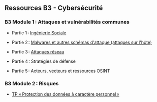 ## Ressources B3 - Cybersécurité

### B3 Module 1 : Attaques et vulnérabilités communes

- Partie 1 : [Ingénierie Sociale](bloc3/M1.1_ingenierie_sociale.pdf)

- Partie 2 : [Malwares et autres schémas d'attaque (attaques sur l'hôte)](bloc3/M1.2_malwares_et_autres.pdf)

- Partie 3 : [Attaques réseau](bloc3/M1.3_attaques_reseau.pdf)

- Partie 4 : Stratégies de défense

- Partie 5 : Acteurs, vecteurs et ressources OSINT

### B3 Module 2 : Risques

- [TP « Protection des données à caractère personnel »](tp/risques/tp_risques.md)
